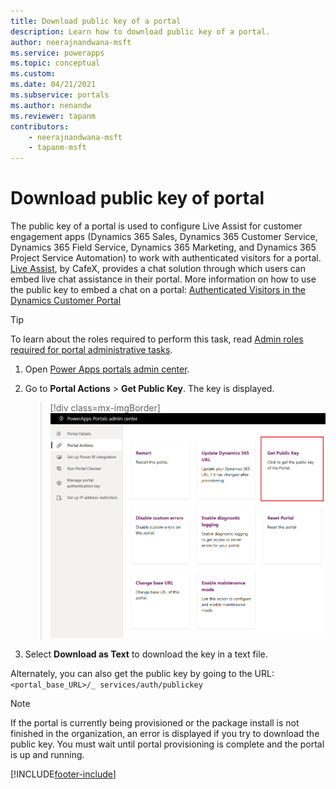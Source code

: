 ```yaml
---
title: Download public key of a portal
description: Learn how to download public key of a portal.
author: neerajnandwana-msft
ms.service: powerapps
ms.topic: conceptual
ms.custom: 
ms.date: 04/21/2021
ms.subservice: portals
ms.author: nenandw
ms.reviewer: tapanm
contributors:
    - neerajnandwana-msft
    - tapanm-msft
---
```


# Download public key of portal

The public key of a portal is used to configure Live Assist for customer engagement apps (Dynamics 365 Sales, Dynamics 365 Customer Service, Dynamics 365 Field Service, Dynamics 365 Marketing, and Dynamics 365 Project Service Automation) to work with authenticated visitors for a portal. [Live Assist](https://www.cafex.com/en/products/live-assist-dynamics-365/), by CafeX, provides a chat solution through which users can embed live chat assistance in their portal. More information on how to use the public key to embed a chat on a portal: [Authenticated Visitors in the Dynamics Customer Portal](https://www.liveassistfor365.com/en/support/authenticated-visitors-in-the-dynamics-customer-portal/)

> [!TIP]
> To learn about the roles required to perform this task, read [Admin roles required for portal administrative tasks](portal-admin-roles.md).

1. Open [Power Apps portals admin center](admin-overview.md).

2.	Go to **Portal Actions** > **Get Public Key**. The key is displayed.

    > [!div class=mx-imgBorder]
    > ![Get public key of a portal.](../media/get-public-key.png "Get public key of a portal")

3.	Select **Download as Text** to download the key in a text file.

Alternately, you can also get the public key by going to the URL: `<portal_base_URL>/_ services/auth/publickey` 

> [!NOTE]
> If the portal is currently being provisioned or the package install is not finished in the organization, an error is displayed if you try to download the public key. You must wait until portal provisioning is complete and the portal is up and running.


[!INCLUDE[footer-include](../../../includes/footer-banner.md)]